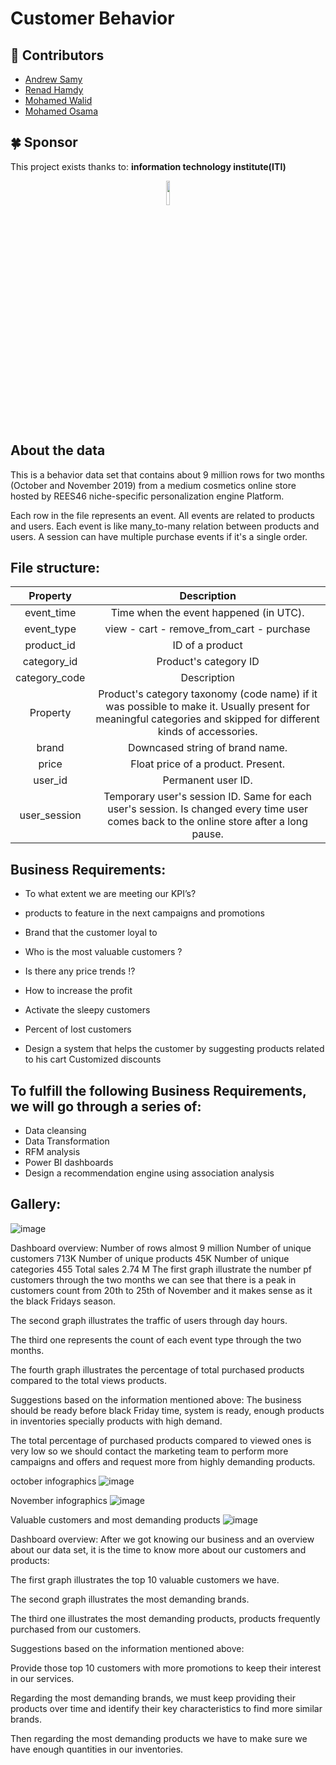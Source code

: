 # Customer Behavior


## 🎯 Contributors

- [Andrew Samy](https://github.com/IIAndrewII)
- [Renad Hamdy](https://github.com/renadhamdy)
- [Mohamed Walid](https://github.com/MohamedWaleed56)
- [Mohamed Osama](https://github.com/mohamed7osama7)

## 🍀 Sponsor

This project exists thanks to:  **information technology institute(ITI)**

</p>

<p align="center">
		<img width="10%" src="https://user-images.githubusercontent.com/81884621/188256478-03c82499-b8dc-425c-a160-5ebab2cd2350.png">
	</a>


</p>


## About the data



This is a behavior data set that contains about 9 million rows for two months (October and November 2019) from a medium cosmetics online store hosted by REES46 niche-specific personalization engine Platform. 


Each row in the file represents an event. All events are related to products and users. Each event is like many_to-many relation between products and users. A session can have multiple purchase events if it's a single order.

## File structure:
| Property | Description |
 | :---: | :---: |
 | event_time | Time when the event happened (in UTC). |
| event_type |  view - cart - remove_from_cart - purchase |
| product_id | ID of a product |
| category_id | Product's category ID |
| category_code | Description |
| Property | Product's category taxonomy (code name) if it was possible to make it. Usually present for meaningful categories and skipped for different kinds of accessories. |
| brand | Downcased string of brand name. |
| price | Float price of a product. Present.  |
| user_id | Permanent user ID. |
| user_session | Temporary user's session ID. Same for each user's session. Is changed every time user comes back to the online store after a long pause.|




## Business Requirements:

- To what extent we are meeting our KPI’s?

- products to feature in the next campaigns and promotions

- Brand that the customer loyal to 

- Who is the most valuable customers ?

- Is there any price trends !?

- How to increase the profit

- Activate the sleepy customers 

- Percent of lost customers 

- Design a system that helps the customer by suggesting products related to his cart Customized discounts 


## To fulfill the following Business Requirements, we will go through a series of:
 
 - Data cleansing
 - Data Transformation 
 - RFM analysis 
 - Power BI dashboards
 - Design a recommendation engine using association analysis
 
 



## Gallery:


![image](https://user-images.githubusercontent.com/92961262/228973361-3d8f72ce-6d48-4192-9375-46b57ca93d80.png)

Dashboard overview:
Number of rows almost 9 million 
Number of unique customers 713K 
Number of unique products 45K
Number of unique categories 455
Total sales 2.74 M
The first graph illustrate the number pf customers through the two months we can see that there is a peak in customers count from 20th to 25th of November and it makes sense as it the black Fridays season.

The second graph illustrates the traffic of users through day hours.

The third one represents the count of each event type through the two months.

The fourth graph illustrates the percentage of total purchased products compared to the total views products.

Suggestions based on the information mentioned above:
The business should be ready before black Friday time, system is ready, enough products in inventories specially products with high demand.

The total percentage of purchased products compared to viewed ones is very low so we should contact the marketing team to perform more campaigns and offers and request more from highly demanding products.



october infographics 
![image](https://user-images.githubusercontent.com/92961262/228973516-cbcc01f3-f15a-471f-a5fb-32b706fada22.png)



November infographics
![image](https://user-images.githubusercontent.com/92961262/228973612-d494ed14-bbb5-423d-bff7-f29676917d69.png)


Valuable customers and most demanding products
![image](https://user-images.githubusercontent.com/92961262/228973705-fdd32887-85bc-442d-80cd-768fd36b2de7.png)

Dashboard overview:
After we got knowing our business and an overview about our data set, it is the time to know more about our customers and products:

The first graph illustrates the top 10 valuable customers we have.

The second graph illustrates the most demanding brands.

The third one illustrates the most demanding products, products frequently purchased from our customers.


Suggestions based on the information mentioned above:

Provide those top 10 customers with more promotions to keep their interest in our services.

Regarding the most demanding brands, we must keep providing their products over time and identify their key characteristics to find more similar brands.

Then regarding the most demanding products we have to make sure we have enough quantities in our inventories.

